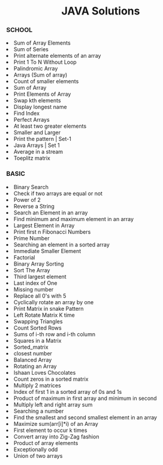 
<h1 align="center">JAVA Solutions</h1>
 
### SCHOOL
<li>Sum of Array Elements</li>
<li>Sum of Series</li>
<li>Print alternate elements of an array</li>
<li>Print 1 To N Without Loop</li>
<li>Palindromic Array</li>
<li>Arrays (Sum of array)</li>
<li>Count of smaller elements</li>
<li>Sum of Array</li>
<li>Print Elements of Array</li>
<li>Swap kth elements</li>
<li>Display longest name</li>
<li>Find Index</li>
<li>Perfect Arrays</li>
<li>At least two greater elements</li>
<li>Smaller and Larger</li>
<li>Print the pattern | Set-1</li>
<li>Java Arrays | Set 1</li>
<li>Average in a stream</li>
<li>Toeplitz matrix</li>

### BASIC
<li>Binary Search</li>
<li>Check if two arrays are equal or not</li>
<li>Power of 2</li>
<li>Reverse a String</li>
<li>Search an Element in an array</li>
<li>Find minimum and maximum element in an array</li>
<li>Largest Element in Array</li>
<li>Print first n Fibonacci Numbers</li>
<li>Prime Number</li>
<li>Searching an element in a sorted array</li>
<li>Immediate Smaller Element</li>
<li>Factorial</li>
<li>Binary Array Sorting</li>
<li>Sort The Array</li>
<li>Third largest element</li>
<li>Last index of One</li>
<li>Missing number</li>
<li>Replace all 0's with 5</li>
<li>Cyclically rotate an array by one</li>
<li>Print Matrix in snake Pattern</li>
<li>Left Rotate Matrix K time</li>
<li>Swapping Triangles</li>
<li>Count Sorted Rows</li>
<li>Sums of i-th row and i-th column</li>
<li>Squares in a Matrix</li>
<li>Sorted_matrix</li>
<li>closest number</li>
<li>Balanced Array</li>
<li>Rotating an Array</li>
<li>Ishaan Loves Chocolates</li>
<li>Count zeros in a sorted matrix</li>
<li>Multiply 2 matrices</li>
<li>Index of first 1 in a sorted array of 0s and 1s</li>
<li>Product of maximum in first array and minimum in second</li>
<li>Multiply left and right array sum</li>
<li>Searching a number</li>
<li>Find the smallest and second smallest element in an array</li>
<li>Maximize sum(arr[i]*i) of an Array</li>
<li>First element to occur k times</li>
<li>Convert array into Zig-Zag fashion</li>
<li>Product of array elements</li>
<li>Exceptionally odd</li>
<li>Union of two arrays</li>